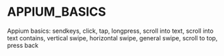 # APPIUM_BASICS
Appium basics: sendkeys, click, tap, longpress, scroll into text, scroll into text contains, vertical swipe, horizontal swipe, general swipe, scroll to top, press back
